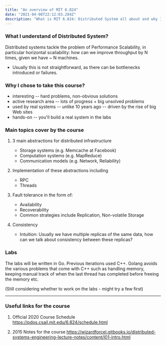 ```yaml
---
title: "An overview of MIT 6.824"
date: "2021-04-08T22:12:03.284Z"
description: "What is MIT 6.824: Distributed System all about and why I decided to take it? ..."
---
```


### What I understand of Distributed System? 

Distributed systems tackle the problem of Performance Scalability, in particular
horizontal scaliability: how can we improve throughput by N times, given we have
~ N machines. 
- Usually this is not straightforward, as there can be bottlenecks introduced or failures. 

### Why I chose to take this course?

- interesting -- hard problems, non-obvious solutions
- active research area -- lots of progress + big unsolved problems
- used by real systems -- unlike 10 years ago -- driven by the rise of big Web sites
- hands-on -- you'll build a real system in the labs

### Main topics cover by the course

1. 3 main abstractions for distributed infrastructure

    - Storage systems (e.g. Memcache at Facebook)
    - Computation systems (e.g. MapReduce)
    - Communication models (e.g. Network, Reliability)

2. Implementation of these abstractions including

    - RPC
    - Threads

3. Fault tolerance in the form of: 

    - Availability 
    - Recoverability 
    - Common strategies include Replication, Non-volatile Storage

4. Consistency 

    - Intuition: Usually we have multiple replicas of the same data, how can we talk about consistency between these replicas?


### Labs 
The labs will be written in Go. Previous iterations used C++. Golang avoids the various problems that come with C++ such as handling memory, keeping manual track of when the last thread has completed before freeing the memory etc. 

(Still considering whether to work on the labs - might try a few first)


--- 

### Useful links for the course
1. Official 2020 Course Schedule https://pdos.csail.mit.edu/6.824/schedule.html 

2. 2015 Notes for the course https://wizardforcel.gitbooks.io/distributed-systems-engineering-lecture-notes/content/l01-intro.html 